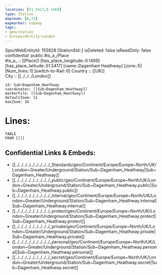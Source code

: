 ```yaml
---
location: [51.5417,0.1469] 
type: Station 
mapzoom: [8,15] 
mapmarker: subway 
tags:
- geo/station
- Europe/UK/City~London
---
```

SpocWebEntityId: 155928
[StationSId::] 
isDeleted: false
isReadOnly: false
confidential: public
#is_a_/Place  
#is_a_ :: [[Place]] 
[has_place_longitude::0.1469] 
[has_place_latitude::51.5417] 
[name::Dagenham Heathway] 
[zone::5] 
[Num_lines::1] 
[switch-to-Rail::0] 
Country :: [[UK]]  
City :: [[../../../London]]  


```leaflet
id: Sub~Dagenham_Heathway
coordinates: [[Sub~Dagenham_Heathway]] 
markerFile: [[Sub~Dagenham_Heathway]] 
defaultZoom: 11 
maxZoom: 18
```


# Lines: 
```dataview
TABLE 
FROM [[]] 
```

## Confidential Links & Embeds: 
- [[../../../../../../../../../_Standards/geo/Continent/Europe/Europe~North/UK/London~Greater/Underground/Station/Sub~Dagenham_Heathway|Sub~Dagenham_Heathway]] 
- [[../../../../../../../../../_public/geo/Continent/Europe/Europe~North/UK/London~Greater/Underground/Station/Sub~Dagenham_Heathway.public|Sub~Dagenham_Heathway.public]] 
- [[../../../../../../../../../_internal/geo/Continent/Europe/Europe~North/UK/London~Greater/Underground/Station/Sub~Dagenham_Heathway.internal|Sub~Dagenham_Heathway.internal]] 
- [[../../../../../../../../../_protect/geo/Continent/Europe/Europe~North/UK/London~Greater/Underground/Station/Sub~Dagenham_Heathway.protect|Sub~Dagenham_Heathway.protect]] 
- [[../../../../../../../../../_private/geo/Continent/Europe/Europe~North/UK/London~Greater/Underground/Station/Sub~Dagenham_Heathway.private|Sub~Dagenham_Heathway.private]] 
- [[../../../../../../../../../_personal/geo/Continent/Europe/Europe~North/UK/London~Greater/Underground/Station/Sub~Dagenham_Heathway.personal|Sub~Dagenham_Heathway.personal]] 
- [[../../../../../../../../../_secret/geo/Continent/Europe/Europe~North/UK/London~Greater/Underground/Station/Sub~Dagenham_Heathway.secret|Sub~Dagenham_Heathway.secret]] 

